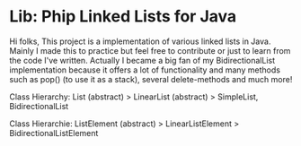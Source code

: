 # Lib: Phip Linked Lists for Java
Hi folks,
This project is a implementation of various linked lists in Java.
Mainly I made this to practice but feel free to contribute or just to learn
from the code I've written. Actually I became a big fan of my BidirectionalList
implementation because it offers a lot of functionality and many methods
such as pop() (to use it as a stack), several delete-methods and much more!

Class Hierarchy: List (abstract) > LinearList (abstract) > SimpleList, BidirectionalList

Class Hierarchie:  ListElement (abstract) > LinearListElement > BidirectionalListElement
